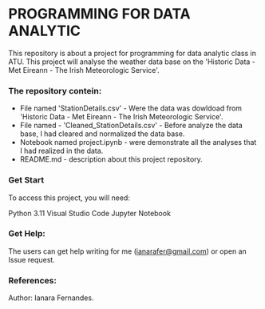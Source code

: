 # PROGRAMMING FOR DATA ANALYTIC

This repository is about a project for programming for data analytic class in ATU.
This project will analyse the weather data base on the 'Historic Data - Met Eireann - The Irish Meteorologic Service'.

### The repository contein:

- File named 'StationDetails.csv' - Were the data was dowldoad from 'Historic Data - Met Eireann - The Irish Meteorologic Service'.
- File named - 'Cleaned_StationDetails.csv' - Before analyze the data base, I had cleared and normalized the data base.
- Notebook named project.ipynb - were demonstrate all the analyses that I had realized in the data.
- README.md - description about this project repository.


### Get Start

To access this project, you will need:

Python 3.11
Visual Studio Code
Jupyter Notebook


### Get Help:

The users can get help writing for me (ianarafer@gmail.com) or open an Issue request.


### References:




Author: Ianara Fernandes.